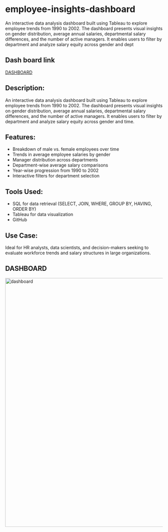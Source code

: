 # employee-insights-dashboard
An interactive data analysis dashboard built using Tableau to explore employee trends from 1990 to 2002. The dashboard presents visual insights on gender distribution, average annual salaries, departmental salary differences, and the number of active managers. It enables users to filter by department and analyze salary equity across gender and dept

## Dash board link

<a href="https://github.com/Shanmugavel2003/Data-Analysis-Dashboard-1/blob/main/dashboard.png"> DASHBOARD <a>


## Description:
An interactive data analysis dashboard built using Tableau to explore employee trends from 1990 to 2002. The dashboard presents visual insights on gender distribution, average annual salaries, departmental salary differences, and the number of active managers. It enables users to filter by department and analyze salary equity across gender and time.

## Features:

- Breakdown of male vs. female employees over time
- Trends in average employee salaries by gender
- Manager distribution across departments
- Department-wise average salary comparisons
- Year-wise progression from 1990 to 2002
- Interactive filters for department selection

## Tools Used:
- SQL for data retrieval (SELECT, JOIN, WHERE, GROUP BY, HAVING, ORDER BY)
- Tableau for data visualization 
- GitHub

## Use Case:
Ideal for HR analysts, data scientists, and decision-makers seeking to evaluate workforce trends and salary structures in large organizations.

## DASHBOARD

<img width="1646" height="794" alt="dashboard" src="https://github.com/user-attachments/assets/46e820b7-d845-4467-bf19-976052665f1f" />


